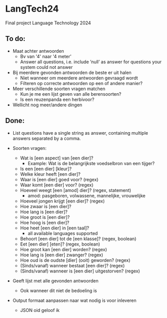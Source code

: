 # LangTech24
Final project Language Technology 2024

## To do:
- Maat achter antwoorden
  - Bv van '4' naar '4 meter'
  - Answer all questions, i.e. include ’null’ as answer for questions your
    system could not answer
- Bij meerdere gevonden antwoorden de beste er uit halen
  -  Niet wanneer om meerdere antwoorden gevraagd wordt
  -  Filteren op correcte antwoorden op een of andere manier?
- Meer verschillende soorten vragen matchen
  - Kun je me een lijst geven van alle berensoorten?
  - Is een reuzenpanda een herbivoor?
- Wellicht nog meer/andere dingen

## Done:
- List questions have a single string as answer, containing multiple
  answers separated by a comma.
- Soorten vragen:
  - Wat is [een aspect] van [een dier]?
    - Example: Wat is de belangrijkste voedselbron van een tijger?
  - Is een [een dier] [kleur]?
  - Welke kleur heeft [een dier]?
  - Waar is [een dier] goed voor? (regex)
  - Waar komt [een dier] voor? (regex)
  - Hoeveel weegt [een [amod] dier]? (regex, statement)
    - amod: pasgeboren, volwassene, mannelijke, vrouwelijke
  - Hoeveel jongen krijgt [een dier]? (regex)
  - Hoe zwaar is [een dier]?
  - Hoe lang is [een dier]?
  - Hoe groot is [een dier]?
  - Hoe hoog is [een dier]?
  - Hoe heet [een dier] in [een taal]?
    - all available languages supported
  - Behoort [een dier] tot de [een klasse]? (regex, boolean)
  - Eet [een dier] [eten]? (regex, boolean)
  - Hoe groot kan [een dier] worden? (regex)
  - Hoe lang is [een dier] zwanger? (regex)
  - Hoe oud is de oudste [dier] (ooit) geworden? (regex)
  - (Sinds/vanaf) wanneer bestaat [een dier]? (regex)
  - (Sinds/vanaf) wanneer is [een dier] uitgestorven? (regex)


- Geeft lijst met alle gevonden antwoorden
  - Ook wanneer dit niet de bedoeling is
 
- Output formaat aanpassen naar wat nodig is voor inleveren
  - JSON oid geloof ik
